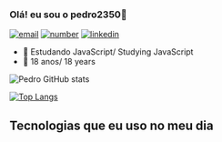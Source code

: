 ### Olá! eu sou o pedro2350👋


[![email](https://img.shields.io/badge/Gmail-D14836?style=for-the-badge&logo=gmail&logoColor=white)](pedrohenrique70866@gmail.com)
[![number](https://img.shields.io/badge/WhatsApp-25D366?style=for-the-badge&logo=whatsapp&logoColor=white)](+55(19)98747-2350)
[![linkedin](https://img.shields.io/badge/LinkedIn-0077B5?style=for-the-badge&logo=linkedin&logoColor=white)](https://www.linkedin.com/in/pedro-nogueira-15b86522b/)

- 🌱 Estudando JavaScript/ Studying JavaScript
- 🎈 18 anos/ 18 years

![Pedro GitHub stats](https://github-readme-stats.vercel.app/api?username=pedro2350&show_icons=true&theme=dark)

[![Top Langs](https://github-readme-stats.vercel.app/api/top-langs/?username=pedro2350)](https://github.com/anuraghazra/github-readme-stats)


## Tecnologias que eu uso no meu dia







